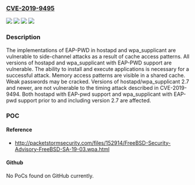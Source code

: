 ### [CVE-2019-9495](https://cve.mitre.org/cgi-bin/cvename.cgi?name=CVE-2019-9495)
![](https://img.shields.io/static/v1?label=Product&message=hostapd%20with%20EAP-pwd%20support&color=blue)
![](https://img.shields.io/static/v1?label=Product&message=wpa_supplicant%20with%20EAP-pwd%20support&color=blue)
![](https://img.shields.io/static/v1?label=Version&message=2.7%3C%3D%202.7%20&color=brighgreen)
![](https://img.shields.io/static/v1?label=Vulnerability&message=CWE-524%20Information%20Exposure%20Through%20Caching&color=brighgreen)

### Description

The implementations of EAP-PWD in hostapd and wpa_supplicant are vulnerable to side-channel attacks as a result of cache access patterns. All versions of hostapd and wpa_supplicant with EAP-PWD support are vulnerable. The ability to install and execute applications is necessary for a successful attack. Memory access patterns are visible in a shared cache. Weak passwords may be cracked. Versions of hostapd/wpa_supplicant 2.7 and newer, are not vulnerable to the timing attack described in CVE-2019-9494. Both hostapd with EAP-pwd support and wpa_supplicant with EAP-pwd support prior to and including version 2.7 are affected.

### POC

#### Reference
- http://packetstormsecurity.com/files/152914/FreeBSD-Security-Advisory-FreeBSD-SA-19-03.wpa.html

#### Github
No PoCs found on GitHub currently.

